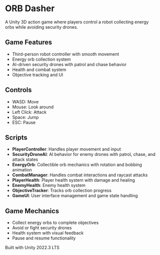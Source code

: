 # ORB Dasher

A Unity 3D action game where players control a robot collecting energy orbs while avoiding security drones.

## Game Features
- Third-person robot controller with smooth movement
- Energy orb collection system
- AI-driven security drones with patrol and chase behavior
- Health and combat system
- Objective tracking and UI

## Controls
- WASD: Move
- Mouse: Look around
- Left Click: Attack
- Space: Jump
- ESC: Pause

## Scripts
- **PlayerController**: Handles player movement and input
- **SecurityDroneAI**: AI behavior for enemy drones with patrol, chase, and attack states
- **EnergyOrb**: Collectible orb mechanics with rotation and bobbing animation
- **CombatManager**: Handles combat interactions and raycast attacks
- **PlayerHealth**: Player health system with damage and healing
- **EnemyHealth**: Enemy health system
- **ObjectiveTracker**: Tracks orb collection progress
- **GameUI**: User interface management and game state handling

## Game Mechanics
- Collect energy orbs to complete objectives
- Avoid or fight security drones
- Health system with visual feedback
- Pause and resume functionality

Built with Unity 2022.3 LTS

